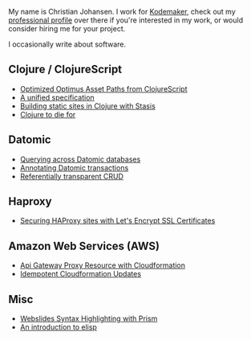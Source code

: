 My name is Christian Johansen. I work for [Kodemaker](http://kodemaker.no),
check out my [professional profile](http://kodemaker.no/christian/) over there
if you're interested in my work, or would consider hiring me for your project.

I occasionally write about software.

## Clojure / ClojureScript

- [Optimized Optimus Asset Paths from ClojureScript](/optimized-optimus-asset-paths-clojurescript/)
- [A unified specification](/a-unified-specification/)
- [Building static sites in Clojure with Stasis](/building-static-sites-in-clojure-with-stasis/)
- [Clojure to die for](/clojure-to-die-for/)

## Datomic

- [Querying across Datomic databases](/querying-across-datomic-databases/)
- [Annotating Datomic transactions](/annotating-datomic-transactions/)
- [Referentially transparent CRUD](/referentially-transparent-crud/)

## Haproxy

- [Securing HAProxy sites with Let's Encrypt SSL Certificates](/letsencrypt-haproxy-ssl/)

## Amazon Web Services (AWS)

- [Api Gateway Proxy Resource with Cloudformation](/aws-apigw-proxy-cloudformation/)
- [Idempotent Cloudformation Updates](/idempotent-cloudformation-updates/)

## Misc

- [Webslides Syntax Highlighting with Prism](/webslides-sytax-highlighting/)
- [An introduction to elisp](/an-introduction-to-elisp/)
